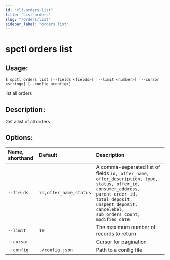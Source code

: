 ```yaml
---
id: "cli-orders-list"
title: "List orders"
slug: "/orders/list"
sidebar_label: "orders list"
---
```


# spctl orders list

## Usage:

```shell
$ spctl orders list [--fields <fields>] [--limit <number>] [--cursor <string>] [--config <config>]
```

list all orders

## Description:

Get a list of all orders

## Options:

|**Name, shorthand**|**Default**|**Description**|
| :- | :- | :- |
|`--fields`|`id,offer_name,status`|A comma-separated list of fields `id, offer_name, offer_description, type, status, offer_id, consumer_address, parent_order_id, total_deposit, unspent_deposit, cancelebel, sub_orders_count, modified_date`|
|`--limit`|`10`|The maximum number of records to return|
|`--cursor`||Cursor for pagination|
|`--config`|`./config.json`|Path to a config file|
